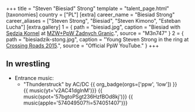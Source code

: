 +++
title = "Steven \"Biesiad\" Strong"
template = "talent_page.html"
[taxonomies]
country = ["PL"]
[extra]
career_name = "Biesiad Strong"
career_aliases = ["Steven Strong", "Biesiad", "Steven Kimono", "Esteban Lucha"]
[extra.gallery]
1 = { path = "biesiad.jpg", caption = "Biesiad with [Sędzia Kornel](@/w/sedzia-kornel.md) at [MZW+PpW Żadnych Granic](@/e/ppw/2023-09-23-ppw_mzw-zadnych-granic.md).", source = "M3n747" }
2 = { path = "biesiadzik-stong.jpg", caption = "Young Steven Strong in the ring at [Crossing Roads 2015](@/e/ppw/2015-08-31-ppw-crossing-roads-2015.md).", source = "Official PpW YouTube." }
+++

## In wrestling
* Entrance music:
  - "Thunderstruck" by AC/DC
 {{ org_badge(orgs=['ppw', 'low']) }} <br>
 {{ music(yt='v2AC41dglnM')}}
 {{ music(spot='57bgtoPSgt236HzfBOd8kj')}}
 {{ music(apple='574049507?i=574051407')}}
